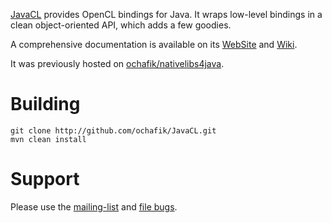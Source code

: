[JavaCL](http://javacl.googlecode.com) provides OpenCL bindings for Java. It wraps low-level bindings in a clean object-oriented API, which adds a few goodies.

A comprehensive documentation is available on its [WebSite](javacl.googlecode.com) and [Wiki](https://code.google.com/p/javacl/wiki/FAQ?tm=6).

It was previously hosted on [ochafik/nativelibs4java](http://github.com/ochafik/nativelibs4java).

# Building
  ```
  git clone http://github.com/ochafik/JavaCL.git
  mvn clean install
  ```

# Support

Please use the [mailing-list](https://groups.google.com/forum/#!forum/nativelibs4java) and [file bugs](https://github.com/ochafik/nativelibs4java/issues/new).

